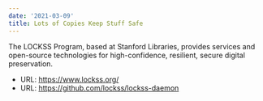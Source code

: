 ```yaml
---
date: '2021-03-09'
title: Lots of Copies Keep Stuff Safe
---
```


The LOCKSS Program, based at Stanford Libraries, provides services and open-source technologies for high-confidence, resilient, secure digital preservation.
* URL: https://www.lockss.org/
* URL: https://github.com/lockss/lockss-daemon



